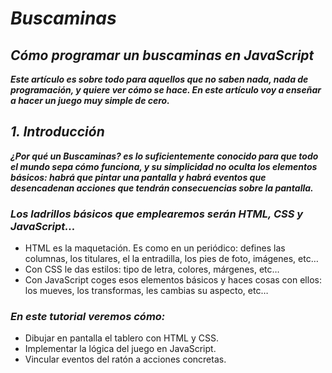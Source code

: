 # **_Buscaminas_**

## **_Cómo programar un buscaminas en JavaScript_**

**_Este artículo es sobre todo para aquellos que no saben nada, nada de programación, y quiere ver cómo se hace. En este artículo voy a enseñar a hacer un juego muy simple de cero._**

## **_1. Introducción_**

**_¿Por qué un Buscaminas? es lo suficientemente conocido para que todo el mundo sepa cómo funciona, y su simplicidad no oculta los elementos básicos: habrá que pintar una pantalla y habrá eventos que desencadenan acciones que tendrán consecuencias sobre la pantalla._**

### **_Los ladrillos básicos que emplearemos serán HTML, CSS y JavaScript..._**

- HTML es la maquetación. Es como en un periódico: defines las columnas, los titulares, el la entradilla, los pies de foto, imágenes, etc…
- Con CSS le das estilos: tipo de letra, colores, márgenes, etc…
- Con JavaScript coges esos elementos básicos y haces cosas con ellos: los mueves, los transformas, les cambias su aspecto, etc…

### **_En este tutorial veremos cómo:_**

- Dibujar en pantalla el tablero con HTML y CSS.
- Implementar la lógica del juego en JavaScript.
- Vincular eventos del ratón a acciones concretas.
